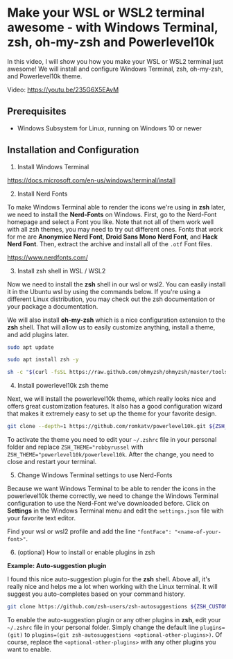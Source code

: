 # Make your WSL or WSL2 terminal awesome - with Windows Terminal, zsh, oh-my-zsh and Powerlevel10k

In this video, I will show you how you make your WSL or WSL2 terminal just awesome! We will install and configure Windows Terminal, zsh, oh-my-zsh, and Powerlevel10k theme.

Video: https://youtu.be/235G6X5EAvM

## Prerequisites

- Windows Subsystem for Linux, running on Windows 10 or newer

## Installation and Configuration

1. Install Windows Terminal

https://docs.microsoft.com/en-us/windows/terminal/install

2. Install Nerd Fonts

To make Windows Terminal able to render the icons we're using in **zsh** later, we need to install the **Nerd-Fonts** on Windows. First, go to the Nerd-Font homepage and select a Font you like. Note that not all of them work well with all zsh themes, you may need to try out different ones. Fonts that work for me are **Anonymice Nerd Font**, **Droid Sans Mono Nerd Font**, and **Hack Nerd Font**. Then, extract the archive and install all of the `.otf` Font files.

https://www.nerdfonts.com/

3. Install zsh shell in WSL / WSL2

Now we need to install the **zsh** shell in our wsl or wsl2. You can easily install it in the Ubuntu wsl by using the commands below. If you're using a different Linux distribution, you may check out the zsh documentation or your package a documentation.

We will also install **oh-my-zsh** which is a nice configuration extension to the **zsh** shell. That will allow us to easily customize anything, install a theme, and add plugins later.

```bash
sudo apt update

sudo apt install zsh -y

sh -c "$(curl -fsSL https://raw.github.com/ohmyzsh/ohmyzsh/master/tools/install.sh)"
```

4. Install powerlevel10k zsh theme

Next, we will install the powerlevel10k theme, which really looks nice and offers great customization features. It also has a good configuration wizard that makes it extremely easy to set up the theme for your favorite design.

```bash
git clone --depth=1 https://github.com/romkatv/powerlevel10k.git ${ZSH_CUSTOM:-~/.oh-my-zsh/custom}/themes/powerlevel10k
```

To activate the theme you need to edit your `~/.zshrc` file in your personal folder and replace `ZSH_THEME="robbyrussel` with `ZSH_THEME="powerlevel10k/powerlevel10k`. After the change, you need to close and restart your terminal.

5. Change Windows Terminal settings to use Nerd-Fonts

Because we want Windows Terminal to be able to render the icons in the powerlevel10k theme correctly, we need to change the Windows Terminal configuration to use the Nerd-Font we've downloaded before. Click on **Settings** in the Windows Terminal menu and edit the `settings.json` file with your favorite text editor.

Find your wsl or wsl2 profile and add the line `"fontFace": "<name-of-your-font>"`.

6. (optional) How to install or enable plugins in zsh

**Example: Auto-suggestion plugin**

I found this nice auto-suggestion plugin for the **zsh** shell. Above all, it's really nice and helps me a lot when working with the Linux terminal. It will suggest you auto-completes based on your command history.

```bash
git clone https://github.com/zsh-users/zsh-autosuggestions ${ZSH_CUSTOM:-~/.oh-my-zsh/custom}/plugins/zsh-autosuggestions
```

To enable the auto-suggestion plugin or any other plugins in **zsh**, edit your `~/.zshrc` file in your personal folder. Simply change the default line `plugins=(git)` to `plugins=(git zsh-autosuggestions <optional-other-plugins>)`. Of course, replace the `<optional-other-plugins>` with any other plugins you want to enable.